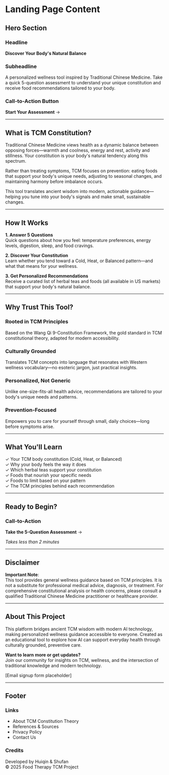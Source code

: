 # Landing Page Content

## Hero Section

### Headline
**Discover Your Body's Natural Balance**

### Subheadline
A personalized wellness tool inspired by Traditional Chinese Medicine. Take a quick 5-question assessment to understand your unique constitution and receive food recommendations tailored to your body.

### Call-to-Action Button
**Start Your Assessment** →

---

## What is TCM Constitution?

Traditional Chinese Medicine views health as a dynamic balance between opposing forces—warmth and coolness, energy and rest, activity and stillness. Your constitution is your body's natural tendency along this spectrum.

Rather than treating symptoms, TCM focuses on prevention: eating foods that support your body's unique needs, adjusting to seasonal changes, and maintaining harmony before imbalance occurs.

This tool translates ancient wisdom into modern, actionable guidance—helping you tune into your body's signals and make small, sustainable changes.

---

## How It Works

**1. Answer 5 Questions**  
Quick questions about how you feel: temperature preferences, energy levels, digestion, sleep, and food cravings.

**2. Discover Your Constitution**  
Learn whether you tend toward a Cold, Heat, or Balanced pattern—and what that means for your wellness.

**3. Get Personalized Recommendations**  
Receive a curated list of herbal teas and foods (all available in US markets) that support your body's natural balance.

---

## Why Trust This Tool?

### Rooted in TCM Principles
Based on the Wang Qi 9-Constitution Framework, the gold standard in TCM constitutional theory, adapted for modern accessibility.

### Culturally Grounded
Translates TCM concepts into language that resonates with Western wellness vocabulary—no esoteric jargon, just practical insights.

### Personalized, Not Generic
Unlike one-size-fits-all health advice, recommendations are tailored to your body's unique needs and patterns.

### Prevention-Focused
Empowers you to care for yourself through small, daily choices—long before symptoms arise.

---

## What You'll Learn

✓ Your TCM body constitution (Cold, Heat, or Balanced)  
✓ Why your body feels the way it does  
✓ Which herbal teas support your constitution  
✓ Foods that nourish your specific needs  
✓ Foods to limit based on your pattern  
✓ The TCM principles behind each recommendation

---

## Ready to Begin?

### Call-to-Action
**Take the 5-Question Assessment** →

*Takes less than 2 minutes*

---

## Disclaimer

**Important Note**:  
This tool provides general wellness guidance based on TCM principles. It is not a substitute for professional medical advice, diagnosis, or treatment. For comprehensive constitutional analysis or health concerns, please consult a qualified Traditional Chinese Medicine practitioner or healthcare provider.

---

## About This Project

This platform bridges ancient TCM wisdom with modern AI technology, making personalized wellness guidance accessible to everyone. Created as an educational tool to explore how AI can support everyday health through culturally grounded, preventive care.

**Want to learn more or get updates?**  
Join our community for insights on TCM, wellness, and the intersection of traditional knowledge and modern technology.

[Email signup form placeholder]

---

## Footer

### Links
- About TCM Constitution Theory
- References & Sources
- Privacy Policy
- Contact Us

### Credits
Developed by Huiqin & Shufan  
© 2025 Food Therapy TCM Project
